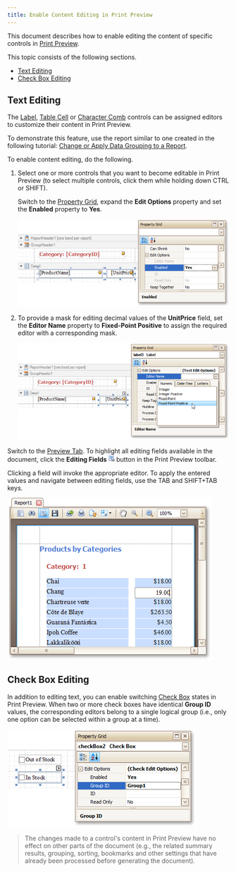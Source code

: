 ```yaml
---
title: Enable Content Editing in Print Preview
---
```

This document describes how to enable editing the content of specific controls in [Print Preview](../../../../../../interface-elements-for-desktop/articles/report-designer/report-designer-for-winforms/report-designer-reference/report-designer-ui/preview-tab.md).

This topic consists of the following sections.
* [Text Editing](#textediting)
* [Check Box Editing](#checkboxediting)

## <a name="textediting"/>Text Editing
The [Label](../../../../../../interface-elements-for-desktop/articles/report-designer/report-designer-for-winforms/report-designer-reference/report-controls/label.md), [Table Cell](../../../../../../interface-elements-for-desktop/articles/report-designer/report-designer-for-winforms/report-designer-reference/report-controls/table-cell.md) or [Character Comb](../../../../../../interface-elements-for-desktop/articles/report-designer/report-designer-for-winforms/report-designer-reference/report-controls/character-comb.md) controls can be assigned editors to customize their content in Print Preview.
  

To demonstrate this feature, use the report similar to one created in the following tutorial: [Change or Apply Data Grouping to a Report](../../../../../../interface-elements-for-desktop/articles/report-designer/report-designer-for-winforms/report-editing-basics/change-or-apply-data-grouping-to-a-report.md).

To enable content editing, do the following.
1. Select one or more controls that you want to become editable in Print Preview (to select multiple controls, click them while holding down CTRL or SHIFT).
	
	Switch to the [Property Grid](../../../../../../interface-elements-for-desktop/articles/report-designer/report-designer-for-winforms/report-designer-reference/report-designer-ui/property-grid.md), expand the **Edit Options** property and set the **Enabled** property to **Yes**.
	
	![eud-win-report-labels-edit-options-enabled](../../../../../images/Img126925.png)
2. To provide a mask for editing decimal values of the **UnitPrice** field, set the **Editor Name** property to **Fixed-Point Positive** to assign the required editor with a corresponding mask.
	
	![eud-win-report-label-edit-options-editor-name](../../../../../images/Img126926.png)

Switch to the [Preview Tab](../../../../../../interface-elements-for-desktop/articles/report-designer/report-designer-for-winforms/report-designer-reference/report-designer-ui/preview-tab.md). To highlight all editing fields available in the document, click the **Editing Fields** ![eud-win-reports-preview-editing-fields-button](../../../../../images/Img126929.png) button in the Print Preview toolbar.

Clicking a field will invoke the appropriate editor. To apply the entered values and navigate between editing fields, use the TAB and SHIFT+TAB keys.

![eud-win-report-content-editing](../../../../../images/Img126928.png)

## <a name="checkboxediting"/>Check Box Editing
In addition to editing text, you can enable switching [Check Box](../../../../../../interface-elements-for-desktop/articles/report-designer/report-designer-for-winforms/report-designer-reference/report-controls/check-box.md) states in Print Preview. When two or more check boxes have identical **Group ID** values, the corresponding editors belong to a single logical group (i.e., only one option can be selected within a group at a time).

![eud-win-report-check-box-edit-options](../../../../../images/Img126927.png)

> The changes made to a control's content in Print Preview have no effect on other parts of the document (e.g., the related summary results, grouping, sorting, bookmarks and other settings that have already been processed before generating the document).